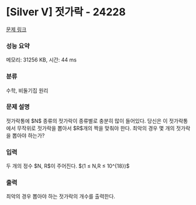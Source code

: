# [Silver V] 젓가락 - 24228 

[문제 링크](https://www.acmicpc.net/problem/24228) 

### 성능 요약

메모리: 31256 KB, 시간: 44 ms

### 분류

수학, 비둘기집 원리

### 문제 설명

<p>젓가락통에 $N$ 종류의 젓가락이 종류별로 충분히 많이 들어있다. 당신은 이 젓가락통에서 무작위로 젓가락을 뽑아서 $R$개의 짝을 맞춰야 한다. 최악의 경우 몇 개의 젓가락을 뽑아야 하는가?</p>

### 입력 

 <p>두 개의 정수 $N, R$이 주어진다. $(1 ≤ N,R ≤ 10^{18})$</p>

### 출력 

 <p>최악의 경우 뽑아야 하는 젓가락의 개수를 출력한다.</p>

